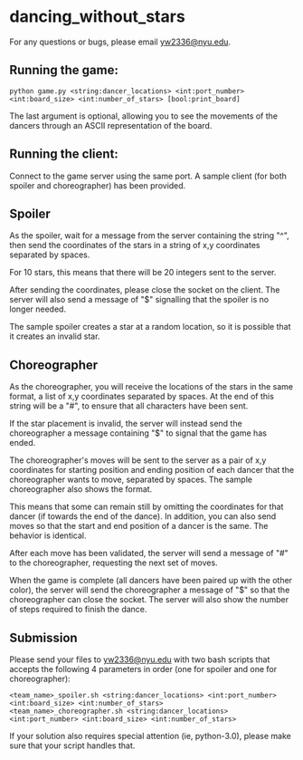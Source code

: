 # dancing_without_stars


For any questions or bugs, please email yw2336@nyu.edu.

## Running the game:

```
python game.py <string:dancer_locations> <int:port_number> <int:board_size> <int:number_of_stars> [bool:print_board]
```

The last argument is optional, allowing you to see the movements of the dancers through an ASCII representation of the board.


## Running the client:
Connect to the game server using the same port.  A sample client (for both spoiler and choreographer) has been provided.


## Spoiler
As the spoiler, wait for a message from the server containing the string "^", then send the coordinates of the stars in a string of x,y coordinates separated by spaces.

For 10 stars, this means that there will be 20 integers sent to the server.

After sending the coordinates, please close the socket on the client.  The server will also send a message of "$" signalling that the spoiler is no longer needed.

The sample spoiler creates a star at a random location, so it is possible that it creates an invalid star.


## Choreographer
As the choreographer, you will receive the locations of the stars in the same format, a list of x,y coordinates separated by spaces.  At the end of this string will be a "#", to ensure that all characters have been sent.

If the star placement is invalid, the server will instead send the choreographer a message containing "$" to signal that the game has ended.

The choreographer's moves will be sent to the server as a pair of x,y coordinates for starting position and ending position of each dancer that the choreographer wants to
move, separated by spaces.  The sample choreographer also shows the format.

This means that some can remain still by omitting the coordinates for that dancer (if towards the end of the dance).  In addition, you can also send moves so that the start and end position of a dancer is the same.  The behavior is identical.

After each move has been validated, the server will send a message of "#" to the choreographer, requesting the next set of moves.

When the game is complete (all dancers have been paired up with the other color), the server will send the choreographer a message of "$" so that the choreographer can close the socket.  The server will also show the number of steps required to finish the dance.


## Submission
Please send your files to yw2336@nyu.edu with two bash scripts that accepts the following 4 parameters in order (one for spoiler and one for choreographer):

```
<team_name>_spoiler.sh <string:dancer_locations> <int:port_number> <int:board_size> <int:number_of_stars>
<team_name>_choreographer.sh <string:dancer_locations> <int:port_number> <int:board_size> <int:number_of_stars>
```

If your solution also requires special attention (ie, python-3.0), please make sure that your script handles that.
